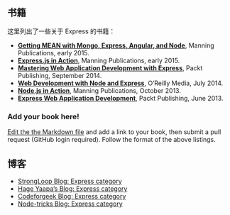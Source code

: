 ## 书籍

这里列出了一些关于 Express 的书籍：

*   **[Getting MEAN with Mongo, Express, Angular, and Node](http://www.manning.com/sholmes/)**, Manning Publications, early 2015.
*   **[Express.js in Action](http://www.manning.com/hahn/)**, Manning Publications, early 2015.
*   **[Mastering Web Application Development with Express](https://www.packtpub.com/web-development/mastering-web-application-development-express-raw)**, Packt Publishing, September 2014.
*   **[Web Development with Node and Express](http://shop.oreilly.com/product/0636920032977.do)**, O’Reilly Media, July 2014.
*   **[Node.js in Action](http://www.manning.com/cantelon/)**, Manning Publications, October 2013.
*   **[Express Web Application Development](https://www.packtpub.com/web-development/express-web-application-development)**, Packt Publishing, June 2013.

### Add your book here!

[Edit the the Markdown file](https://github.com/strongloop/expressjs.com/blob/gh-pages/resources/books-blogs.md) and add a link to your book, then submit a pull request (GitHub login required). Follow the format of the above listings.

## 博客

*   [StrongLoop Blog: Express category](http://strongloop.com/strongblog/category/express/)
*   [Hage Yaapa’s Blog: Express category](http://www.hacksparrow.com/category/express-js)
*   [Codeforgeek Blog: Express category](http://codeforgeek.com/code/nodejs/express/)
*   [Node-tricks Blog: Express category](http://node-tricks.com/category/express/)